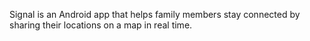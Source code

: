 Signal is an Android app that helps family members stay connected by sharing their locations on a map in real time.

